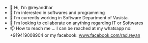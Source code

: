 - 👋 Hi, I’m @reyandhar
- 👀 I’m interested in softwares and programming
- 🌱 I’m currently working in Software Department of Vasista.
- 💞️ I’m looking to collaborate on anything regarding IT or Softwares
- 📫 How to reach me ... I can be reached at my whatsapp no: +919419008904 or my facebook: www.facebook.com/rad.reyan

<!---
reyandhar/reyandhar is a ✨ special ✨ repository because its `README.md` (this file) appears on your GitHub profile.
You can click the Preview link to take a look at your changes.
--->
